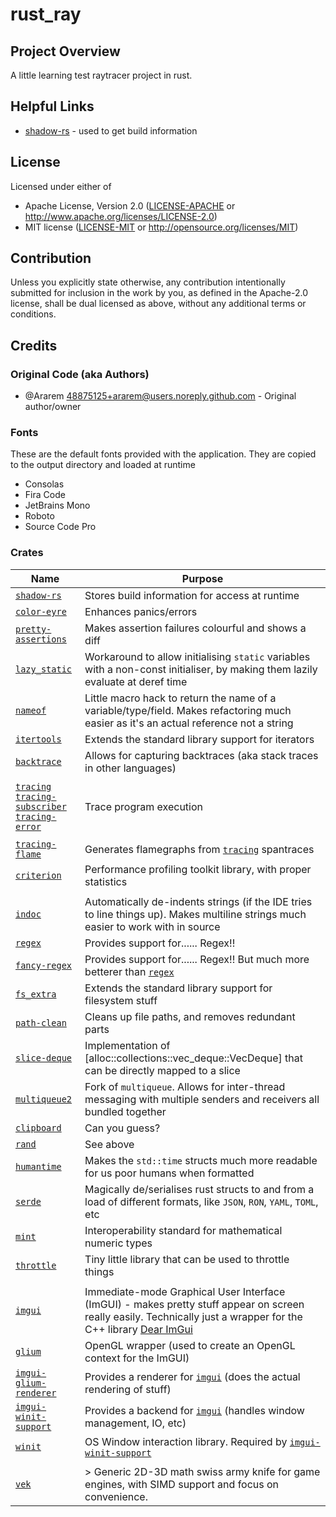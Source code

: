 # rust_ray

## Project Overview
A little learning test raytracer project in rust.

## Helpful Links
* [shadow-rs](https://github.com/baoyachi/shadow-rs) - used to get build information

## License

Licensed under either of

* Apache License, Version 2.0
  ([LICENSE-APACHE](LICENSE-APACHE) or http://www.apache.org/licenses/LICENSE-2.0)
* MIT license
  ([LICENSE-MIT](LICENSE-MIT) or http://opensource.org/licenses/MIT)

## Contribution

Unless you explicitly state otherwise, any contribution intentionally submitted
for inclusion in the work by you, as defined in the Apache-2.0 license, shall be
dual licensed as above, without any additional terms or conditions.

## Credits

### Original Code (aka Authors)
* @Ararem <48875125+ararem@users.noreply.github.com> - Original author/owner

### Fonts

These are the default fonts provided with the application. They are copied to the output directory and loaded at runtime

* Consolas
* Fira Code
* JetBrains Mono
* Roboto
* Source Code Pro

### Crates

| Name                                                                                                     | Purpose                                                                                                                                                                      |
|----------------------------------------------------------------------------------------------------------|------------------------------------------------------------------------------------------------------------------------------------------------------------------------------|
| [`shadow-rs`][shadow-rs]                                                                                 | Stores build information for access at runtime                                                                                                                               |
| [`color-eyre`][color-eyre]                                                                               | Enhances panics/errors                                                                                                                                                       |
| [`pretty-assertions`][pretty-assertions]                                                                 | Makes assertion failures colourful and shows a diff                                                                                                                          |
| [`lazy_static`][lazy_static]                                                                             | Workaround to allow initialising `static` variables with a non-const initialiser, by making them lazily evaluate at deref time                                               |
| [`nameof`][nameof]                                                                                       | Little macro hack to return the name of a variable/type/field. Makes refactoring much easier as it's an actual reference not a string                                        |
| [`itertools`][itertools]                                                                                 | Extends the standard library support for iterators                                                                                                                           |
| [`backtrace`][backtrace]                                                                                 | Allows for capturing backtraces (aka stack traces in other languages)                                                                                                        |
|                                                                                                          |                                                                                                                                                                              |
| [`tracing`][tracing]<br/>[`tracing-subscriber`][tracing-subscriber]<br/>[`tracing-error`][tracing-error] | Trace program execution                                                                                                                                                      |
|                                                                                                          |                                                                                                                                                                              |
| [`tracing-flame`][tracing-flame]                                                                         | Generates flamegraphs from [`tracing`][tracing] spantraces                                                                                                                   |
| [`criterion`][criterion]                                                                                 | Performance profiling toolkit library, with proper statistics                                                                                                                |
|                                                                                                          |                                                                                                                                                                              |
| [`indoc`][indoc]                                                                                         | Automatically de-indents strings (if the IDE tries to line things up). Makes multiline strings much easier to work with in source                                            |
| [`regex`][regex]                                                                                         | Provides support for...... Regex!!                                                                                                                                           |
| [`fancy-regex`][fancy-regex]                                                                             | Provides support for...... Regex!! But much more betterer than [`regex`][regex]                                                                                              |
| [`fs_extra`][fs_extra]                                                                                   | Extends the standard library support for filesystem stuff                                                                                                                    |
| [`path-clean`][path-clean]                                                                               | Cleans up file paths, and removes redundant parts                                                                                                                            |
| [`slice-deque`][slice-deque]                                                                             | Implementation of [alloc::collections::vec_deque::VecDeque] that can be directly mapped to a slice                                                                           |
| [`multiqueue2`][multiqueue2]                                                                             | Fork of `multiqueue`. Allows for inter-thread messaging with multiple senders and receivers all bundled together                                                             |
| [`clipboard`][clipboard]                                                                                 | Can you guess?                                                                                                                                                               |
| [`rand`][rand]                                                                                           | See above                                                                                                                                                                    |
| [`humantime`][humantime]                                                                                 | Makes the `std::time` structs much more readable for us poor humans when formatted                                                                                           |
| [`serde`][serde]                                                                                         | Magically de/serialises rust structs to and from a load of different formats, like `JSON`, `RON`, `YAML`, `TOML`, etc                                                        |
| [`mint`][mint]                                                                                           | Interoperability standard for mathematical numeric types                                                                                                                     |
| [`throttle`][throttle]                                                                                   | Tiny little library that can be used to throttle things                                                                                                                      |
|                                                                                                          |                                                                                                                                                                              |
| [`imgui`][imgui]                                                                                         | Immediate-mode Graphical User Interface (ImGUI) - makes pretty stuff appear on screen really easily. Technically just a wrapper for the C++ library [Dear ImGui][dear-imgui] |
| [`glium`][glium]                                                                                         | OpenGL wrapper (used to create an OpenGL context for the ImGUI)                                                                                                              |
| [`imgui-glium-renderer`][imgui-glium-renderer]                                                           | Provides a renderer for [`imgui`][imgui] (does the actual rendering of stuff)                                                                                                |
| [`imgui-winit-support`][imgui-winit-support]                                                             | Provides a backend for [`imgui`][imgui] (handles window management, IO, etc)                                                                                                 |
| [`winit`][winit]                                                                                         | OS Window interaction library. Required by [`imgui-winit-support`][imgui-winit-support]                                                                                      |
|                                                                                                          |                                                                                                                                                                              |
| [`vek`][vek]                                                                                             | > Generic 2D-3D math swiss army knife for game engines, with SIMD support and focus on convenience.                                                                          |

[shadow-rs]: https://docs.rs/crate/shadow-rs
[color-eyre]: https://docs.rs/crate/color-eyre
[tracing]: https://docs.rs/crate/tracing
[tracing-subscriber]: https://docs.rs/crate/tracing-subscriber
[tracing-error]: https://docs.rs/crate/tracing-error
[indoc]: https://docs.rs/crate/indoc
[pretty-assertions]: https://docs.rs/crate/pretty-assertions
[clipboard]: https://docs.rs/crate/clipboard
[imgui]: https://docs.rs/crate/imgui
[glium]: https://docs.rs/crate/glium
[imgui-glium-renderer]: https://docs.rs/crate/imgui-glium-renderer
[imgui-winit-support]: https://docs.rs/crate/imgui-winit
[dear-imgui]: https://github.com/ocornut/imgui
[lazy_static]: https://docs.rs/crate/lazy_static
[regex]: https://docs.rs/crate/regex
[fs_extra]: https://docs.rs/crate/fs_extra
[itertools]: https://docs.rs/crate/itertools
[nameof]: https://docs.rs/crate/nameof
[backtrace]: https://docs.rs/crate/backtrace
[tracing-flame]: https://docs.rs/crate/tracing-flame
[criterion]: https://docs.rs/crate/criterion
[fancy-regex]: https://docs.rs/crate/fancy-regex
[path-clean]: https://docs.rs/crate/path-clean
[slice-deque]: https://docs.rs/crate/slice-deque
[multiqueue2]: https://docs.rs/crate/multiqueue2
[multiqueue]: https://docs.rs/crate/multiqueue
[rand]: https://docs.rs/crate/rand
[humantime]: https://docs.rs/crate/humantime
[serde]: https://docs.rs/crate/serde
[mint]: https://docs.rs/crate/mint
[throttle]: https://docs.rs/crate/throttle
[winit]: https://docs.rs/crate/winit
[vek]: https://docs.rs/crate/vek